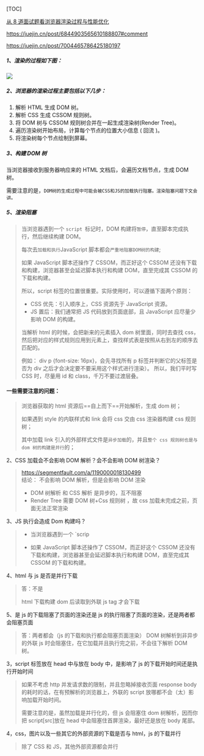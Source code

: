 <!-- @format -->

[TOC]

[从 8 道面试题看浏览器渲染过程与性能优化](https://juejin.cn/post/6844904040346681358?searchId=20240221185931DBCB5296F65CE738C60C#heading-41)

https://juejin.cn/post/6844903565610188807#comment

https://juejin.cn/post/7004465786425180197

##### 1、渲染的过程如下图：

![](https://raw.githubusercontent.com/tengyuanOasis/image/master/202202171639329.webp)

##### 2、浏览器的渲染过程主要包括以下几步：

1. 解析 HTML 生成 DOM 树。
2. 解析 CSS 生成 CSSOM 规则树。
3. 将 DOM 树与 CSSOM 规则树合并在一起生成渲染树(Render Tree)。
4. 遍历渲染树开始布局，计算每个节点的位置大小信息 ( 回流 )。
5. 将渲染树每个节点绘制到屏幕。

##### 3、构建 DOM 树

当浏览器接收到服务器响应来的 HTML 文档后，会遍历文档节点，生成 DOM 树。

需要注意的是，`DOM树的生成过程中可能会被CSS和JS的加载执行阻塞。渲染阻塞问题下文会讲。`

##### 5、渲染阻塞

> 当浏览器遇到一个 `script `标记时，DOM 构建将`暂停`，直至脚本完成执行，然后继续构建 DOM。
>
> 每次去`加载和执行`JavaScript 脚本都会`严重地阻塞DOM树的构建`;
>
> 如果 JavaScript 脚本还操作了 CSSOM，而正好这个 CSSOM 还没有下载和构建，浏览器甚至会延迟脚本执行和构建 DOM，直至完成其 CSSOM 的下载和构建。
>
> 所以，script 标签的位置很重要。实际使用时，可以遵循下面两个原则：
>
> - CSS 优先：引入顺序上，CSS 资源先于 JavaScript 资源。
> - JS 置后：我们通常把 JS 代码放到页面底部，且 JavaScript 应尽量少影响 DOM 的构建。
>
> 当解析 html 的时候，会把新来的元素插入 dom 树里面，同时去查找 css，然后把对应的样式规则应用到元素上，查找样式表是按照从右到左的顺序去匹配的。
>
> 例如： div p {font-size: 16px}，会先寻找所有 p 标签并判断它的父标签是否为 div 之后才会决定要不要采用这个样式进行渲染）。
> 所以，我们平时写 CSS 时，尽量用 id 和 class，千万不要过渡层叠。

#### 一些需要注意的问题：

> 浏览器获取的 html 资源后==自上而下==开始解析，生成 dom 树；
>
> 如果遇到 style 的内联样式和 link 会将 css 交由 css 渲染器构建 css 规则树；
>
> 其中加载 link 引入的外部样式文件是`异步加载`的，并且`整个 css 规则树也是与 dom 树的构建是并行`的；

2、CSS 加载会不会影响 DOM 解析？会不会影响 DOM 树渲染？

> https://segmentfault.com/a/1190000018130499  
> 结论： 不会影响 DOM 解析，但是会影响 DOM 渲染
>
> - DOM 树解析 和 CSS 解析 是异步的，互不阻塞
> - Render Tree 需要 DOM 树+Css 规则树 ，故 css 加载未完成之前，页面无法正常渲染

3、JS 执行会造成 Dom 构建吗？

> - 当浏览器遇到一个 `scrip
>
> - 如果 JavaScript 脚本还操作了 CSSOM，而正好这个 CSSOM 还没有下载和构建，浏览器甚至会延迟脚本执行和构建 DOM，直至完成其 CSSOM 的下载和构建。

4、html 与 js 是否是并行下载

> 答：不是
>
> html 下载构建 dom 后读取到外联 js tag 才会下载

5、是 js 的下载阻塞了页面的渲染还是 js 的执行阻塞了页面的渲染，还是两者都会阻塞页面

> 答：两者都会（js 的下载和执行都会阻塞页面渲染）
> DOM 树解析到非异步的外联 js 时会阻塞住，在它加载并且执行完之前，不会往下解析 DOM 树。

3，script 标签放在 head 中与放在 body 中，是影响了 js 的下载开始时间还是执行开始时间

> 如果不考虑 http 并发请求数的限制，并且忽略掉接收页面 response body 的耗时的话，在有预解析的浏览器上，外联的 script 放哪都不会（太）影响加载开始时间。
>
> 需要注意的是，虽然加载是并行化的，但 js 会阻塞住 dom 树解析，因而你把 script[src]放在 head 中会阻塞住首屏渲染，最好还是放在 body 尾部。

4，css，图片以及一些其它的外部资源的下载是否与 html，js 的下载并行

> 除了 CSS 和 JS，其他外部资源都会并行
